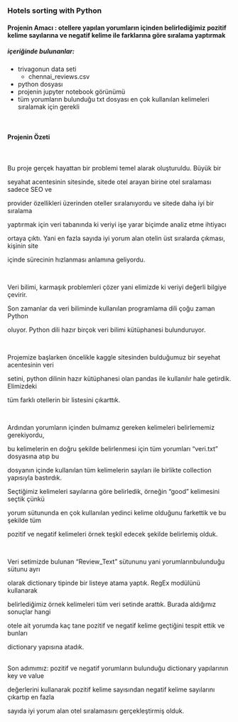 ### Hotels sorting with Python
#### Projenin Amacı : otellere yapılan yorumların içinden belirlediğimiz pozitif kelime sayılarına ve negatif kelime ile farklarına göre sıralama yaptırmak
##### içeriğinde bulunanlar:

- trivagonun data seti 
    - chennai_reviews.csv
- python dosyası 
- projenin jupyter notebook görünümü 
- tüm yorumların bulunduğu txt dosyası en çok kullanılan kelimeleri sıralamak için gerekli 
<br>

#### Projenin Özeti
<br>   
<br>
   Bu proje gerçek hayattan bir problemi temel alarak oluşturuldu. Büyük bir

seyahat acentesinin sitesinde, sitede otel arayan birine otel sıralaması sadece SEO ve 

provider özellikleri üzerinden oteller sıralanıyordu  ve sitede daha iyi bir sıralama 

yaptırmak için veri tabanında ki veriyi işe yarar biçimde analiz etme ihtiyacı 

ortaya çıktı. Yani en fazla sayıda iyi yorum alan otelin üst sıralarda çıkması, kişinin site 

içinde sürecinin hızlanması anlamına geliyordu.

<br>

   Veri bilimi, karmaşık problemleri çözer yani elimizde ki veriyi değerli bilgiye  çevirir.

Son zamanlar da veri biliminde kullanılan  programlama dili çoğu zaman  Python

oluyor. Python dili hazır birçok veri bilimi kütüphanesi bulunduruyor. 

<br>   
   
   Projemize başlarken öncelikle kaggle sitesinden bulduğumuz bir seyehat acentesinin veri 

setini, python dilinin hazır kütüphanesi olan pandas ile kullanılır hale getirdik. Elimizdeki 

tüm farklı otellerin bir listesini çıkarttık. 

<br>

   Ardından yorumların içinden bulmamız gereken kelimeleri belirlememiz gerekiyordu,
 
bu kelimelerin en doğru şekilde belirlenmesi için tüm yorumları “veri.txt” dosyasına atıp bu 

dosyanın içinde kullanılan tüm kelimelerin sayıları ile birlikte collection yapısıyla bastırdık.

Seçtiğimiz kelimeleri sayılarına göre belirledik, örneğin “good” kelimesini seçtik çünkü 

yorum sütununda en çok kullanılan yedinci kelime olduğunu farkettik ve bu şekilde tüm 

pozitif ve negatif kelimeleri örnek teşkil edecek şekilde belirlemiş olduk. 

<br>

   Veri setimizde bulunan “Review_Text” sütununu yani yorumlarınbulunduğu sütunu ayrı 

olarak dictionary tipinde bir listeye atama yaptık. RegEx modülünü kullanarak 

belirlediğimiz örnek kelimeleri tüm veri setinde  arattık. Burada aldığımız sonuçlar hangi

otele ait yorumda kaç tane pozitif ve negatif kelime geçtiğini tespit ettik ve bunları 

dictionary yapısına atadık.  
<br>


  Son adımımız:  pozitif ve negatif yorumların bulunduğu dictionary yapılarının key ve value 

değerlerini kullanarak pozitif kelime sayısından negatif kelime sayılarını çıkartıp en fazla 

sayıda iyi yorum alan otel sıralamasını gerçekleştirmiş olduk.  

